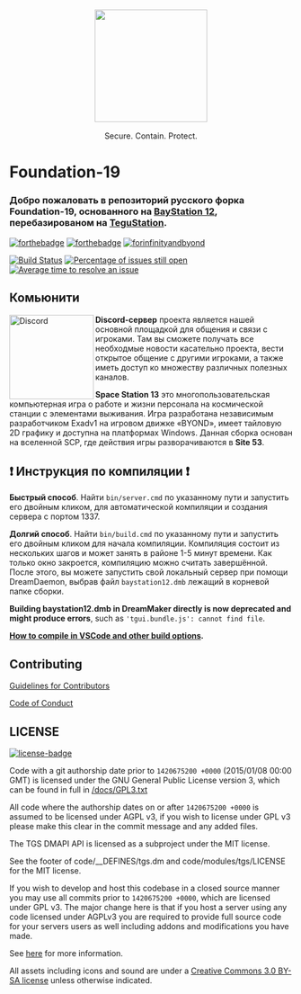 ### <p align="center"><img src=".github/assets/f19.png" width="200"> 
<p align="center">Secure. Contain. Protect.

# Foundation-19
### Добро пожаловать в репозиторий русского форка **Foundation-19**, основанного на [BayStation 12](https://github.com/Baystation12/Baystation12), перебазированом на [TeguStation](https://github.com/vlggms/tegustation).

[![forthebadge](https://forthebadge.com/images/badges/built-with-resentment.svg)](#) [![forthebadge](https://forthebadge.com/images/badges/contains-tasty-spaghetti-code.svg)](#) [![forinfinityandbyond](https://user-images.githubusercontent.com/5211576/29499758-4efff304-85e6-11e7-8267-62919c3688a9.gif)](https://www.reddit.com/r/SS13/comments/5oplxp/what_is_the_main_problem_with_byond_as_an_engine/dclbu1a)

[![Build Status](https://github.com/foundation-19/foundation-19/workflows/CI%20Suite/badge.svg)](https://github.com/foundation-19/foundation-19/actions?query=workflow%3A%22CI+Suite%22)
[![Percentage of issues still open](https://isitmaintained.com/badge/open/foundation-19/foundation-19.svg)](https://isitmaintained.com/project/vlggms/tegustation "Percentage of issues still open")
[![Average time to resolve an issue](https://isitmaintained.com/badge/resolution/foundation-19/foundation-19.svg)](https://isitmaintained.com/project/vlggms/tegustation "Average time to resolve an issue")

## Комьюнити
[<img src=".github/assets/discord.png" alt="Discord" width="150" align="left">](https://discord.gg/cZz6mNt)
**Discord-сервер** проекта является нашей основной площадкой для общения и связи с игроками. Там вы сможете получать все необходмые новости касательно проекта, вести открытое общение с другими игроками, а также иметь доступ ко множеству различных полезных каналов.

**Space Station 13** это многопользовательская компьютерная игра о работе и жизни персонала на космической станции с элементами выживания. Игра разработана независимым разработчиком Exadv1 на игровом движке «BYOND», имеет тайловую 2D графику и доступна на платформах Windows. Данная сборка основан на вселенной SCP, где действия игры разворачиваются в **Site 53**.

## :exclamation: Инструкция по компиляции :exclamation:

**Быстрый способ**. Найти `bin/server.cmd` по указанному пути и запустить его двойным кликом, для автоматической компиляции и создания сервера с портом 1337.

**Долгий способ**. Найти `bin/build.cmd` по указанному пути и запустить его двойным кликом для начала компиляции. Компиляция состоит из нескольких шагов и может занять в районе 1-5 минут времени. Как только окно закроется, компиляцию можно считать завершённой. После этого, вы можете запустить свой локальный сервер при помощи DreamDaemon, выбрав файл `baystation12.dmb` лежащий в корневой папке сборки.

**Building baystation12.dmb in DreamMaker directly is now deprecated and might produce errors**, such as `'tgui.bundle.js': cannot find file`.

**[How to compile in VSCode and other build options](tools/build/README.md).**

## Contributing
[Guidelines for Contributors](.github/CONTRIBUTING.md)

[Code of Conduct](docs/CODE_OF_CONDUCT.md)

## LICENSE
[![license-badge](https://www.gnu.org/graphics/agplv3-155x51.png)](https://www.gnu.org/licenses/agpl-3.0.html)

Code with a git authorship date prior to `1420675200 +0000` (2015/01/08 00:00 GMT) is licensed under the GNU General Public License version 3, which can be found in full in [/docs/GPL3.txt](/docs/GPL3.txt)

All code where the authorship dates on or after `1420675200 +0000` is assumed to be licensed under AGPL v3, if you wish to license under GPL v3 please make this clear in the commit message and any added files.

The TGS DMAPI API is licensed as a subproject under the MIT license.

See the footer of code/__DEFINES/tgs.dm and code/modules/tgs/LICENSE for the MIT license.

If you wish to develop and host this codebase in a closed source manner you may use all commits prior to `1420675200 +0000`, which are licensed under GPL v3.  The major change here is that if you host a server using any code licensed under AGPLv3 you are required to provide full source code for your servers users as well including addons and modifications you have made.

See [here](https://www.gnu.org/licenses/why-affero-gpl.html) for more information.

All assets including icons and sound are under a [Creative Commons 3.0 BY-SA license](https://creativecommons.org/licenses/by-sa/3.0/) unless otherwise indicated.
